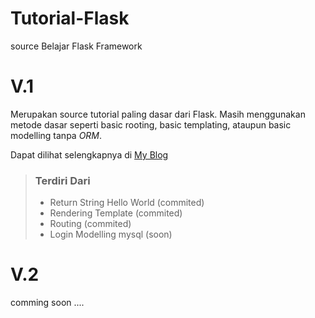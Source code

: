 # Tutorial-Flask
source Belajar Flask Framework

# V.1
Merupakan source tutorial paling dasar dari Flask. Masih menggunakan metode dasar seperti basic rooting, basic templating, ataupun basic modelling tanpa _ORM_.

Dapat dilihat selengkapnya di [My Blog](https://ypraw.github.io/2017/05/29/Tutorial-Flask-Framework/)
> ### Terdiri Dari
> * Return String Hello World (commited)
> * Rendering Template (commited)
> * Routing (commited)
> * Login Modelling mysql (soon)

# V.2
comming soon ....
